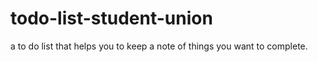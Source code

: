 # todo-list-student-union
a to do list that helps you to keep a note of things you want to complete.
